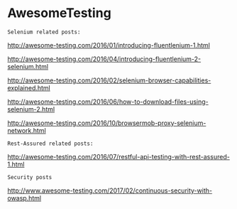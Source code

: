 # AwesomeTesting

`Selenium related posts:`

http://awesome-testing.com/2016/01/introducing-fluentlenium-1.html

http://awesome-testing.com/2016/04/introducing-fluentlenium-2-selenium.html

http://awesome-testing.com/2016/02/selenium-browser-capabilities-explained.html

http://awesome-testing.com/2016/06/how-to-download-files-using-selenium-2.html

http://awesome-testing.com/2016/10/browsermob-proxy-selenium-network.html

`Rest-Assured related posts:`

http://awesome-testing.com/2016/07/restful-api-testing-with-rest-assured-1.html

`Security posts`

http://www.awesome-testing.com/2017/02/continuous-security-with-owasp.html



